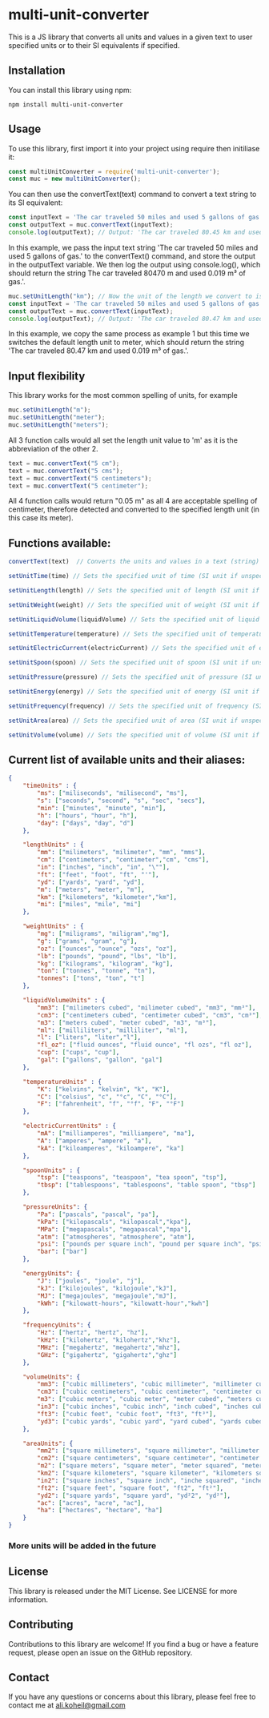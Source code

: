 # multi-unit-converter
This is a JS library that converts all units and values in a given text to user specified units or to their SI equivalents if specified.

## Installation
You can install this library using npm:

```npm install multi-unit-converter```

## Usage
To use this library, first import it into your project using require then initiliase it:

```js
const multiUnitConverter = require('multi-unit-converter');
const muc = new multiUnitConverter();
```

You can then use the convertText(text) command to convert a text string to its SI equivalent:

```js
const inputText = 'The car traveled 50 miles and used 5 gallons of gas.';
const outputText = muc.convertText(inputText);
console.log(outputText); // Output: 'The car traveled 80.45 km and used 0.019 m³ of gas.'
```
In this example, we pass the input text string 'The car traveled 50 miles and used 5 gallons of gas.' to the convertText() command, and store the output in the outputText variable. We then log the output using console.log(), which should return the string The car traveled 80470 m and used 0.019 m³ of gas.'.


```js
muc.setUnitLength("km"); // Now the unit of the length we convert to is meter (m) not kilemeter (km)
const inputText = 'The car traveled 50 miles and used 5 gallons of gas.';
const outputText = muc.convertText(inputText);
console.log(outputText); // Output: 'The car traveled 80.47 km and used 0.019 m³ of gas.'
```

In this example, we copy the same process as example 1 but this time we switches the default length unit to meter, which should return the string 'The car traveled 80.47 km and used 0.019 m³ of gas.'.

## Input flexibility 

This library works for the most common spelling of units, for example

```js
muc.setUnitLength("m");
muc.setUnitLength("meter");
muc.setUnitLength("meters");
```

All 3 function calls would all set the length unit value to 'm' as it is the abbreviation of the other 2.

```js
text = muc.convertText("5 cm");
text = muc.convertText("5 cms");
text = muc.convertText("5 centimeters");
text = muc.convertText("5 centimeter");
```

All 4 function calls would return "0.05 m" as all 4 are acceptable spelling of centimeter, therefore detected and converted to the specified length unit (in this case its meter).

## Functions available:
```js
convertText(text)  // Converts the units and values in a text (string) to specified units

setUnitTime(time) // Sets the specified unit of time (SI unit if unspecified) 

setUnitLength(length) // Sets the specified unit of length (SI unit if unspecified) 

setUnitWeight(weight) // Sets the specified unit of weight (SI unit if unspecified) 

setUnitLiquidVolume(liquidVolume) // Sets the specified unit of liquid volume (SI unit if unspecified) 

setUnitTemperature(temperature) // Sets the specified unit of temperature (SI unit if unspecified) 

setUnitElectricCurrent(electricCurrent) // Sets the specified unit of electric current (SI unit if unspecified) 

setUnitSpoon(spoon) // Sets the specified unit of spoon (SI unit if unspecified) 

setUnitPressure(pressure) // Sets the specified unit of pressure (SI unit if unspecified) 

setUnitEnergy(energy) // Sets the specified unit of energy (SI unit if unspecified) 

setUnitFrequency(frequency) // Sets the specified unit of frequency (SI unit if unspecified)

setUnitArea(area) // Sets the specified unit of area (SI unit if unspecified) 

setUnitVolume(volume) // Sets the specified unit of volume (SI unit if unspecified) 
```

## Current list of available units and their aliases:
```json
{
    "timeUnits" : {
        "ms": ["miliseconds", "milisecond", "ms"],
        "s": ["seconds", "second", "s", "sec", "secs"],
        "min": ["minutes", "minute", "min"],
        "h": ["hours", "hour", "h"],
        "day": ["days", "day", "d"]
    },

    "lengthUnits" : {
        "mm": ["milimeters", "milimeter", "mm", "mms"],
        "cm": ["centimeters", "centimeter","cm", "cms"],
        "in": ["inches", "inch", "in", "\""],
        "ft": ["feet", "foot", "ft", "'"],
        "yd": ["yards", "yard", "yd"],
        "m": ["meters", "meter", "m"],
        "km": ["kilometers", "kilometer","km"],
        "mi": ["miles", "mile", "mi"]
    },

    "weightUnits" : {
        "mg": ["miligrams", "miligram","mg"],
        "g": ["grams", "gram", "g"],
        "oz": ["ounces", "ounce", "ozs", "oz"],
        "lb": ["pounds", "pound", "lbs", "lb"],
        "kg": ["kilograms", "kilogram", "kg"],
        "ton": ["tonnes", "tonne", "tn"], 
        "tonnes": ["tons", "ton", "t"]
    },

    "liquidVolumeUnits" : {
        "mm3": ["milimeters cubed", "milimeter cubed", "mm3", "mm³"],
        "cm3": ["centimeters cubed", "centimeter cubed", "cm3", "cm³"],
        "m3": ["meters cubed", "meter cubed", "m3", "m³"],
        "ml": ["milliliters", "milliliter", "ml"],
        "l": ["liters", "liter","l"],
        "fl_oz": ["fluid ounces", "fluid ounce", "fl ozs", "fl oz"],
        "cup": ["cups", "cup"],
        "gal": ["gallons", "gallon", "gal"]
    },

    "temperatureUnits" : {
        "K": ["kelvins", "kelvin", "k", "K"],
        "C": ["celsius", "c", "°c", "C", "°C"],
        "F": ["fahrenheit", "f", "°f", "F", "°F"]
    },

    "electricCurrentUnits" : {
        "mA": ["milliamperes", "milliampere", "ma"],
        "A": ["amperes", "ampere", "a"],
        "kA": ["kiloamperes", "kiloampere", "ka"]
    },

    "spoonUnits" : {
        "tsp": ["teaspoons", "teaspoon", "tea spoon", "tsp"],
        "tbsp": ["tablespoons", "tablespoons", "table spoon", "tbsp"]
    },

    "pressureUnits": {
        "Pa": ["pascals", "pascal", "pa"],
        "kPa": ["kilopascals", "kilopascal","kpa"],
        "MPa": ["megapascals", "megapascal","mpa"],
        "atm": ["atmospheres", "atmosphere", "atm"],
        "psi": ["pounds per square inch", "pound per square inch", "psi"],
        "bar": ["bar"]
    },

    "energyUnits": {
        "J": ["joules", "joule", "j"],
        "kJ": ["kilojoules", "kilojoule","kJ"],
        "MJ": ["megajoules", "megajoule","mJ"],
        "kWh": ["kilowatt-hours", "kilowatt-hour","kwh"]
    },

    "frequencyUnits": {
        "Hz": ["hertz", "hertz", "hz"],
        "kHz": ["kilohertz", "kilohertz","khz"],
        "MHz": ["megahertz", "megahertz","mhz"],
        "GHz": ["gigahertz", "gigahertz","ghz"]
    },

    "volumeUnits": {
        "mm3": ["cubic millimeters", "cubic millimeter", "millimeter cubed", "millimeters cubed","mm3", "mm³"],
        "cm3": ["cubic centimeters", "cubic centimeter", "centimeter cubed", "centimeters cubed", "cm3", "cm³"],
        "m3": ["cubic meters", "cubic meter", "meter cubed", "meters cubed", "m3", "m³"],
        "in3": ["cubic inches", "cubic inch", "inch cubed", "inches cubed", "in3", "in³"],
        "ft3": ["cubic feet", "cubic foot", "ft3", "ft³"],
        "yd3": ["cubic yards", "cubic yard", "yard cubed", "yards cubed", "yd3", "yd³"]
    },

    "areaUnits": {
        "mm2": ["square millimeters", "square millimeter", "millimeter squared", "millimeters squared", "mm2", "mm²"],
        "cm2": ["square centimeters", "square centimeter", "centimeter squared", "centimeters squared", "cm²", "cm²"],
        "m2": ["square meters", "square meter", "meter squared", "meters squared", "m2", "m²"],
        "km2": ["square kilometers", "square kilometer", "kilometers squared", "kilometerss squared", "km²", "km²"],
        "in2": ["square inches", "square inch", "inche squared", "inches squared", "in2", "in²"],
        "ft2": ["square feet", "square foot", "ft2", "ft²"],
        "yd2": ["square yards", "square yard", "yd²2", "yd²"],
        "ac": ["acres", "acre", "ac"],
        "ha": ["hectares", "hectare", "ha"]
    }
}

```
### More units will be added in the future

## License
This library is released under the MIT License. See LICENSE for more information.

## Contributing
Contributions to this library are welcome! If you find a bug or have a feature request, please open an issue on the GitHub repository.

## Contact
If you have any questions or concerns about this library, please feel free to contact me at ali.koheil@gmail.com